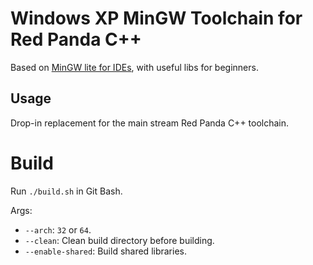 # Windows XP MinGW Toolchain for Red Panda C++

Based on [MinGW lite for IDEs](https://github.com/redpanda-cpp/mingw-lite), with useful libs for beginners.

## Usage

Drop-in replacement for the main stream Red Panda C++ toolchain.

# Build

Run `./build.sh` in Git Bash.

Args:
- `--arch`: `32` or `64`.
- `--clean`: Clean build directory before building.
- `--enable-shared`: Build shared libraries.

